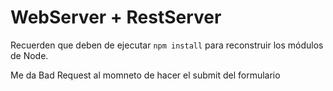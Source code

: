 # WebServer + RestServer

Recuerden que deben de ejecutar ```npm install``` para reconstruir los módulos de Node.


Me da Bad Request  al momneto de hacer el submit del formulario